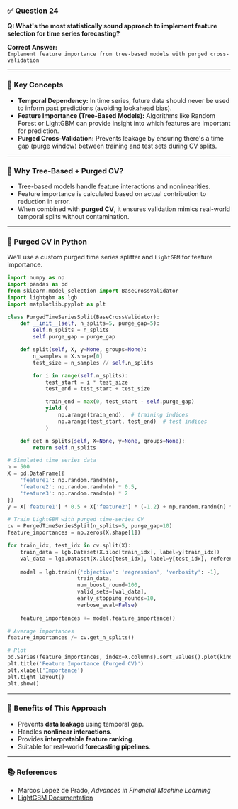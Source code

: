 ### ✅ Question 24

**Q: What's the most statistically sound approach to implement feature selection for time series forecasting?**

**Correct Answer:**  
`Implement feature importance from tree-based models with purged cross-validation`

---

### 🧠 Key Concepts

- **Temporal Dependency:** In time series, future data should never be used to inform past predictions (avoiding lookahead bias).
- **Feature Importance (Tree-Based Models):** Algorithms like Random Forest or LightGBM can provide insight into which features are important for prediction.
- **Purged Cross-Validation:** Prevents leakage by ensuring there's a time gap (purge window) between training and test sets during CV splits.

---

### 🧪 Why Tree-Based + Purged CV?

- Tree-based models handle feature interactions and nonlinearities.
- Feature importance is calculated based on actual contribution to reduction in error.
- When combined with **purged CV**, it ensures validation mimics real-world temporal splits without contamination.

---

### 🔧 Purged CV in Python

We’ll use a custom purged time series splitter and `LightGBM` for feature importance.

```python
import numpy as np
import pandas as pd
from sklearn.model_selection import BaseCrossValidator
import lightgbm as lgb
import matplotlib.pyplot as plt

class PurgedTimeSeriesSplit(BaseCrossValidator):
    def __init__(self, n_splits=5, purge_gap=5):
        self.n_splits = n_splits
        self.purge_gap = purge_gap

    def split(self, X, y=None, groups=None):
        n_samples = X.shape[0]
        test_size = n_samples // self.n_splits

        for i in range(self.n_splits):
            test_start = i * test_size
            test_end = test_start + test_size

            train_end = max(0, test_start - self.purge_gap)
            yield (
                np.arange(train_end),  # training indices
                np.arange(test_start, test_end)  # test indices
            )

    def get_n_splits(self, X=None, y=None, groups=None):
        return self.n_splits

# Simulated time series data
n = 500
X = pd.DataFrame({
    'feature1': np.random.randn(n),
    'feature2': np.random.randn(n) * 0.5,
    'feature3': np.random.randn(n) * 2
})
y = X['feature1'] * 0.5 + X['feature2'] * (-1.2) + np.random.randn(n) * 0.1

# Train LightGBM with purged time-series CV
cv = PurgedTimeSeriesSplit(n_splits=5, purge_gap=10)
feature_importances = np.zeros(X.shape[1])

for train_idx, test_idx in cv.split(X):
    train_data = lgb.Dataset(X.iloc[train_idx], label=y[train_idx])
    val_data = lgb.Dataset(X.iloc[test_idx], label=y[test_idx], reference=train_data)
    
    model = lgb.train({'objective': 'regression', 'verbosity': -1},
                      train_data,
                      num_boost_round=100,
                      valid_sets=[val_data],
                      early_stopping_rounds=10,
                      verbose_eval=False)
    
    feature_importances += model.feature_importance()

# Average importances
feature_importances /= cv.get_n_splits()

# Plot
pd.Series(feature_importances, index=X.columns).sort_values().plot(kind='barh')
plt.title('Feature Importance (Purged CV)')
plt.xlabel('Importance')
plt.tight_layout()
plt.show()
````

---

### 📌 Benefits of This Approach

* Prevents **data leakage** using temporal gap.
* Handles **nonlinear interactions**.
* Provides **interpretable feature ranking**.
* Suitable for real-world **forecasting pipelines**.

---

### 📚 References

* Marcos López de Prado, *Advances in Financial Machine Learning*
* [LightGBM Documentation](https://lightgbm.readthedocs.io/en/latest/)


